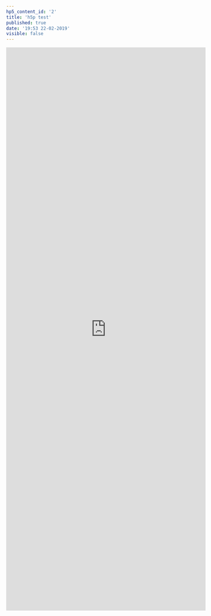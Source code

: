 ```yaml
---
hp5_content_id: '2'
title: 'h5p test'
published: true
date: '19:53 22-02-2019'
visible: false
---
```


<iframe src="https://tarduini.com/wp-admin/admin-ajax.php?action=h5p_embed&id=2" width="538" height="1517" frameborder="0" allowfullscreen="allowfullscreen"></iframe><script src="https://tarduini.com/wp-content/plugins/h5p/h5p-php-library/js/h5p-resizer.js" charset="UTF-8"></script>